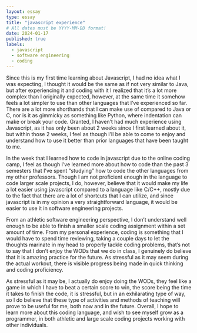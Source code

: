 ```yaml
---
layout: essay
type: essay
title: "javascript experience"
# All dates must be YYYY-MM-DD format!
date: 2024-01-17
published: true
labels:
  - javascript
  - software engineering
  - coding
---
```


Since this is my first time learning about Javascript, I had no idea what I was expecting, I thought it would be the same as if not very similar to Java, but after experiencing it and coding with it I realized that it’s a lot more complex than I originally expected, however, at the same time it somehow feels a lot simpler to use than other languages that I’ve experienced so far. There are a lot more shorthands that I can make use of compared to Java or C, nor is it as gimmicky as something like Python, where indentation can make or break your code. Granted, I haven’t had much experience using Javascript, as it has only been about 2 weeks since I first learned about it, but within those 2 weeks, I feel as though I’ll be able to come to enjoy and understand how to use it better than prior languages that have been taught to me.

 In the week that I learned how to code in javascript due to the online coding camp, I feel as though I’ve learned more about how to code than the past 3 semesters that I’ve spent “studying” how to code the other languages from my other professors. Though I am not proficient enough in the language to code larger scale projects, I do, however, believe that it would make my life a lot easier using javascript compared to a language like C/C++, mostly due to the fact that there are a lot of shortcuts that I can utilize, and since javascript is in my opinion a very straightforward language, it would be easier to use it in software engineering projects. 
 
From an athletic software engineering perspective, I don’t understand well enough to be able to finish a smaller scale coding assignment within a set amount of time. From my personal experience, coding is something that I would have to spend time reviewing, taking a couple days to let the thoughts marinate in my head to properly tackle coding problems, that’s not to say that I don’t enjoy the WODs that we do in class, I genuinely do believe that it is amazing practice for the future. As stressful as it may seem during the actual workout, there is visible progress being made in quick thinking and coding proficiency. 

As stressful as it may be, I actually do enjoy doing the WODs, they feel like a game in which I have to beat a certain score to win, the score being the time it takes to finish the code, it is stressful, but in an exhilarating type of way, so I do believe that these type of activities and methods of teaching will prove to be useful for me, both now and in the future. Overall, I hope to learn more about this coding language, and wish to see myself grow as a programmer, in both athletic and large scale coding projects working with other individuals.

